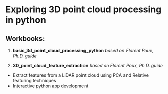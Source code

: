 # Exploring 3D point cloud processing in python

## Workbooks:

1. **basic_3d_point_cloud_processing_python** *based on Florent Poux, Ph.D. guide*

2. **3D_point_cloud_feature_extraction** *based on Florent Poux, Ph.D. guide*
- Extract features from a LiDAR point cloud using PCA and Relative featuring techniques
- Interactive python app development